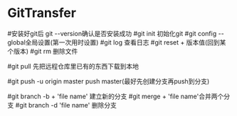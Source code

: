 # GitTransfer
#安装好git后 git --version确认是否安装成功 
#git init 初始化git 
#git config --global全局设置(第一次用时设置) 
#git log 查看日志 
#git reset + 版本值(回到某个版本) 
#git rm 删除文件

#git pull 先把远程仓库里已有的东西下载到本地

#git push -u origin master push master(最好先创建分支再push到分支)

#git branch -b + 'file name' 建立新的分支 
#git merge + 'file name'合并两个分支 
#git branch -d 'file name' 删除分支
